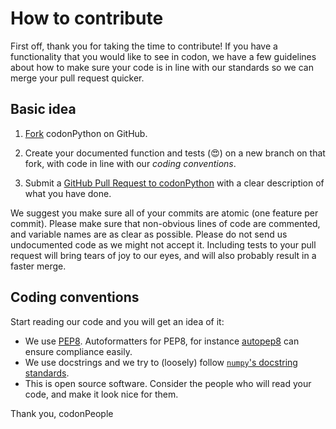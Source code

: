 # How to contribute

First off, thank you for taking the time to contribute! If you have a functionality that you would like to see in codon, we have a few guidelines about how to make sure your code is in line with our standards so we can merge your pull request quicker.

## Basic idea

1. [Fork](https://help.github.com/en/articles/fork-a-repo) codonPython on GitHub.

2. Create your documented function and tests (:heart_eyes:) on a new branch on that fork, with code in line with our *coding conventions*.

3. Submit a [GitHub Pull Request to codonPython](https://github.com/codonlibrary/codonPython/pull/new/master) with a clear description of what you have done.

We suggest you make sure all of your commits are atomic (one feature per commit). Please make sure that non-obvious lines of code are commented, and variable names are as clear as possible. Please do not send us undocumented code as we might not accept it. Including tests to your pull request will bring tears of joy to our eyes, and will also probably result in a faster merge.

## Coding conventions

Start reading our code and you will get an idea of it:

* We use [PEP8](https://www.python.org/dev/peps/pep-0008/). Autoformatters for PEP8, for instance [autopep8](https://pypi.org/project/autopep8/) can ensure compliance easily.
* We use docstrings and we try to (loosely) follow [`numpy`'s docstring standards](https://numpydoc.readthedocs.io/en/latest/format.html#docstring-standard).
* This is open source software. Consider the people who will read your code, and make it look nice for them.
  
Thank you,
codonPeople
